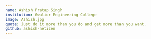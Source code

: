 ```yaml
---
name: Ashish Pratap Singh
institution: Gwalior Engineering College
image: Ashish.jpg
quote: Just do it more than you do and get more than you want.
github: ashish-netizen
---
```

